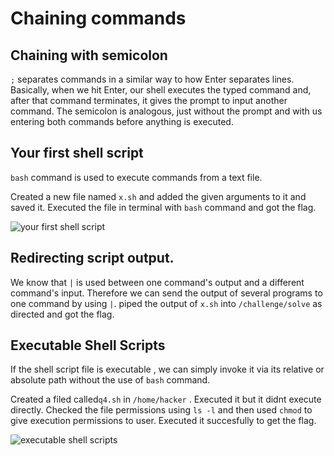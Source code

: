# Chaining commands
## Chaining with semicolon 
``;`` separates commands in a similar way to how Enter separates lines. Basically, when we hit Enter, our shell executes the typed command and, after that command terminates, it gives the prompt to input another command. The semicolon is analogous, just without the prompt and with us entering both commands before anything is executed.


## Your first shell script 

`bash` command is used to execute commands from a text file. 

Created a new file named `x.sh` and added the given arguments to it and saved it. Executed the file in terminal with `bash` command and got the flag.

![your first shell script](https://github.com/user-attachments/assets/8de3655d-91c6-42e9-9ff0-696f775d5674)

## Redirecting script output.

We know that ``|`` is used between one command's output and a different command's input. Therefore we can send the output of several programs to one command by using ``|``. 
piped the output of `x.sh` into `/challenge/solve` as directed and got the flag.


## Executable Shell Scripts

If the shell script file is executable , we can simply invoke it via its relative or absolute path without the use of `bash` command. 

Created a filed called`q4.sh` in `/home/hacker` . Executed it but it didnt execute directly. Checked the file permissions using `ls -l` and then used `chmod` to give execution permissions to user. Executed it succesfully to get the flag.

![executable shell scripts](https://github.com/user-attachments/assets/62bde483-6943-45dc-a28d-b97f1b833cbc)





